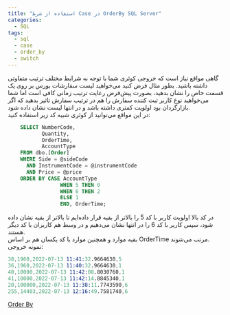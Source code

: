 ```yaml
---
title: "استفاده از شرط Case در OrderBy SQL Server"
categories:
  - SQL
tags:
  - sql
  - case
  - order_by
  - switch
---
```


گاهی مواقع نیاز است که خروجی کوئری شما با توجه به شرایط مختلف ترتیب متفاوتی داشته باشید. بطور مثال فرض کنید می‌خواهید لیست سفارشات بورس بر روی یک قسمت خاص را نشان بدهید، بصورت پیش‌فرض رعایت ترتیب زمانی کافی است اما شما می‌خواهید نوع کاربر ثبت کننده سفارش را هم در ترتیب سفارش تاثیر بدهید که اگر بازارگردان بود اولویت کمتری داشته باشد و در انتها لیست نشان داده شود.  
در این مواقع می‌توانید از کوئری شبیه کد زیر استفاده کنید:  

```sql
    SELECT NumberCode,
           Quantity,
           OrderTime,
           AccountType
    FROM dbo.[Order]
    WHERE Side = @sideCode
      AND InstrumentCode = @instrumentCode
      AND Price = @price
    ORDER BY CASE AccountType
                 WHEN 5 THEN 0
                 WHEN 6 THEN 2
                 ELSE 1
                 END, OrderTime;
```

در کد بالا اولویت کاربر با کد 5 را بالاتر از بقیه قرار داده‌ایم تا بالاتر از بقیه نشان داده شود، سپس کاربر با کد 6 را در انتها نشان می‌دهیم و در وسط هم کاربران با کد دیگر هستند.  
بقیه موارد و همچنین موارد با کد یکسان هم بر اساس OrderTime مرتب می‌شوند.  
نمونه خروجی:  

```s
38,1960,2022-07-13 11:41:32.9664630,5
36,1960,2022-07-13 11:40:32.9664630,1
40,10000,2022-07-13 11:42:08.8030760,1
41,10000,2022-07-13 11:42:14.8845340,1
20,100000,2022-07-13 11:38:11.7743590,6
255,14403,2022-07-13 12:16:49.7581740,6
```

[Order By](https://docs.microsoft.com/en-us/sql/t-sql/queries/select-order-by-clause-transact-sql?view=sql-server-ver16)  